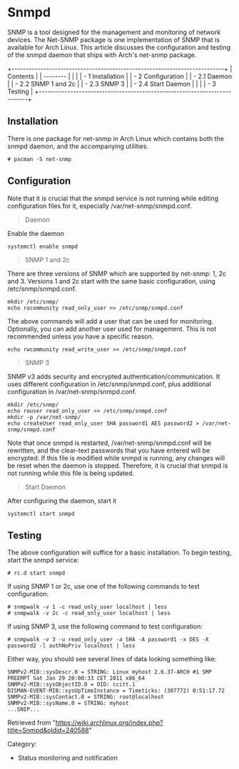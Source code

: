 Snmpd
=====

SNMP is a tool designed for the management and monitoring of network
devices. The Net-SNMP package is one implementation of SNMP that is
available for Arch Linux. This article discusses the configuration and
testing of the snmpd daemon that ships with Arch's net-snmp package.

+--------------------------------------------------------------------------+
| Contents                                                                 |
| --------                                                                 |
|                                                                          |
| -   1 Installation                                                       |
| -   2 Configuration                                                      |
|     -   2.1 Daemon                                                       |
|     -   2.2 SNMP 1 and 2c                                                |
|     -   2.3 SNMP 3                                                       |
|     -   2.4 Start Daemon                                                 |
|                                                                          |
| -   3 Testing                                                            |
+--------------------------------------------------------------------------+

Installation
------------

There is one package for net-snmp in Arch Linux which contains both the
snmpd daemon, and the accompanying utilities.

    # pacman -S net-snmp

Configuration
-------------

Note that it is crucial that the snmpd service is not running while
editing configuration files for it, especially /var/net-snmp/snmpd.conf.

> Daemon

Enable the daemon

    systemctl enable snmpd

> SNMP 1 and 2c

There are three versions of SNMP which are supported by net-snmp: 1, 2c
and 3. Versions 1 and 2c start with the same basic configuration, using
/etc/snmp/snmpd.conf.

    mkdir /etc/snmp/
    echo rocommunity read_only_user >> /etc/snmp/snmpd.conf

The above commands will add a user that can be used for monitoring.
Optionally, you can add another user used for management. This is not
recommended unless you have a specific reason.

    echo rwcommunity read_write_user >> /etc/snmp/snmpd.conf

> SNMP 3

SNMP v3 adds security and encrypted authentication/communication. It
uses different configuration in /etc/snmp/snmpd.conf, plus additional
configuration in /var/net-snmp/snmpd.conf.

    mkdir /etc/snmp/
    echo rouser read_only_user >> /etc/snmp/snmpd.conf
    mkdir -p /var/net-snmp/
    echo createUser read_only_user SHA password1 AES password2 > /var/net-snmp/snmpd.conf

Note that once snmpd is restarted, /var/net-snmp/snmpd.conf will be
rewritten, and the clear-text passwords that you have entered will be
encrypted. If this file is modified while snmpd is running, any changes
will be reset when the daemon is stopped. Therefore, it is crucial that
snmpd is not running while this file is being updated.

> Start Daemon

After configuring the daemon, start it

    systemctl start snmpd

Testing
-------

The above configuration will suffice for a basic installation. To begin
testing, start the snmpd service:

    # rc.d start snmpd

If using SNMP 1 or 2c, use one of the following commands to test
configuration:

    # snmpwalk -v 1 -c read_only_user localhost | less
    # snmpwalk -v 2c -c read_only_user localhost | less

If using SNMP 3, use the following command to test configuration:

    # snmpwalk -v 3 -u read_only_user -a SHA -A password1 -x DES -X password2 -l authNoPriv localhost | less

Either way, you should see several lines of data looking something like:

    SNMPv2-MIB::sysDescr.0 = STRING: Linux myhost 2.6.37-ARCH #1 SMP PREEMPT Sat Jan 29 20:00:33 CET 2011 x86_64
    SNMPv2-MIB::sysObjectID.0 = OID: ccitt.1
    DISMAN-EVENT-MIB::sysUpTimeInstance = Timeticks: (307772) 0:51:17.72
    SNMPv2-MIB::sysContact.0 = STRING: root@localhost
    SNMPv2-MIB::sysName.0 = STRING: myhost
    ...SNIP...

Retrieved from
"https://wiki.archlinux.org/index.php?title=Snmpd&oldid=240588"

Category:

-   Status monitoring and notification
